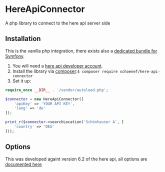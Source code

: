 # HereApiConnector
A php library to connect to the here api server side

## Installation

This is the vanilla php integration, there exists also a [dedicated bundle for Symfony](https://github.com/Andreas-Schoenefeldt/HereApiConnectorBundle).

1. You will need a [here api developer account](https://developer.here.com/). 
1. Install the library via [composer](https://getcomposer.org):`$ composer require schoenef/here-api-connector`
1. Set it up:
```php
require_once __DIR__ . '/vendor/autoload.php';

$connector = new HereApiConnector([
    'apiKey' => 'YOUR API KEY',
    'lang' => 'de'
]);

print_r($connector->searchLocation('Schönhauser A', [
    'country' => 'DEU'
]));
```


## Options

This was developed againt version 6.2 of the here api, all options are [documented here](https://developer.here.com/documentation/geocoder-autocomplete/dev_guide/topics/resource-suggest.html)
